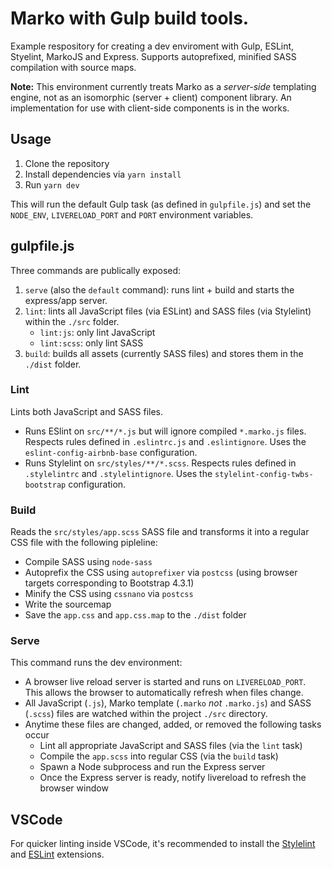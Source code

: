 # Marko with Gulp build tools.
Example respository for creating a dev enviroment with Gulp, ESLint, Styelint, MarkoJS and Express. Supports autoprefixed, minified SASS compilation with source maps.

**Note:** This environment currently treats Marko as a _server-side_ templating engine, not as an isomorphic (server + client) component library. An implementation for use with client-side components is in the works.

## Usage
1. Clone the repository
2. Install dependencies via `yarn install`
3. Run `yarn dev`

This will run the default Gulp task (as defined in `gulpfile.js`) and set the `NODE_ENV`, `LIVERELOAD_PORT` and `PORT` environment variables.

## gulpfile.js
Three commands are publically exposed:
1. `serve` (also the `default` command): runs lint + build and starts the express/app server.
2. `lint`: lints all JavaScript files (via ESLint) and SASS files (via Stylelint) within the `./src` folder.
    - `lint:js`: only lint JavaScript
    - `lint:scss`: only lint SASS
3. `build`: builds all assets (currently SASS files) and stores them in the `./dist` folder.

### Lint
Lints both JavaScript and SASS files.
- Runs ESlint on `src/**/*.js` but will ignore compiled `*.marko.js` files. Respects rules defined in `.eslintrc.js` and `.eslintignore`. Uses the `eslint-config-airbnb-base` configuration.
- Runs Stylelint on `src/styles/**/*.scss`. Respects rules defined in `.stylelintrc` and `.stylelintignore`. Uses the `stylelint-config-twbs-bootstrap` configuration.

### Build
Reads the `src/styles/app.scss` SASS file and transforms it into a regular CSS file with the following pipleline:
- Compile SASS using `node-sass`
- Autoprefix the CSS using `autoprefixer` via `postcss` (using browser targets corresponding to Bootstrap 4.3.1)
- Minify the CSS using `cssnano` via `postcss`
- Write the sourcemap
- Save the `app.css` and `app.css.map` to the `./dist` folder

### Serve
This command runs the dev environment:
- A browser live reload server is started and runs on `LIVERELOAD_PORT`. This allows the browser to automatically refresh when files change.
- All JavaScript (`.js`), Marko template (`.marko` _not_ `.marko.js`) and SASS (`.scss`) files are watched within the project `./src` directory.
- Anytime these files are changed, added, or removed the following tasks occur
  - Lint all appropriate JavaScript and SASS files (via the `lint` task)
  - Compile the `app.scss` into regular CSS (via the `build` task)
  - Spawn a Node subprocess and run the Express server
  - Once the Express server is ready, notify livereload to refresh the browser window

## VSCode
For quicker linting inside VSCode, it's recommended to install the [Stylelint](https://github.com/shinnn/vscode-stylelint) and [ESLint](https://github.com/Microsoft/vscode-eslint) extensions.
